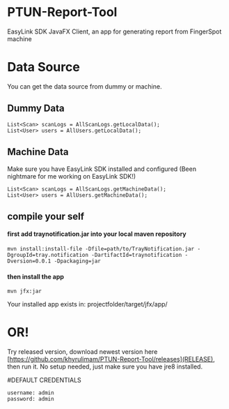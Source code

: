 # PTUN-Report-Tool
EasyLink SDK JavaFX Client, an app for generating report from FingerSpot machine

# Data Source
You can get the data source from dummy or machine.

## Dummy Data
```
List<Scan> scanLogs = AllScanLogs.getLocalData();
List<User> users = AllUsers.getLocalData();
```

## Machine Data
Make sure you have EasyLink SDK installed and configured (Been nightmare for me working on EasyLink SDK!)
```
List<Scan> scanLogs = AllScanLogs.getMachineData();
List<User> users = AllUsers.getMachineData();
```

## compile your self
#### first add traynotification.jar into your local maven repository
```
mvn install:install-file -Dfile=path/to/TrayNotification.jar -DgroupId=tray.notification -DartifactId=traynotification -Dversion=0.0.1 -Dpackaging=jar
```
#### then install the app
```
mvn jfx:jar
```
Your installed app exists in: projectfolder/target/jfx/app/

# OR!
Try released version, download newest version here [https://github.com/khyrulimam/PTUN-Report-Tool/releases](RELEASE), then run it. No setup needed, just make sure you have jre8 installed.

#DEFAULT CREDENTIALS
```
username: admin
password: admin
```

